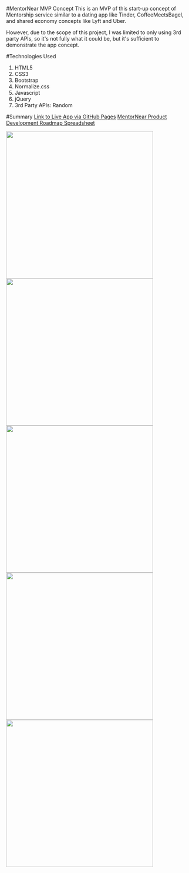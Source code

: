 #MentorNear MVP Concept
This is an MVP of this start-up concept of Mentorship service similar to a dating app like Tinder, CoffeeMeetsBagel, and shared economy concepts like Lyft and Uber.

However, due to the scope of this project, I was limited to only using 3rd party APIs, so it's not fully what it could be, but it's sufficient to demonstrate the app concept.

#Technologies Used

1. HTML5
2. CSS3
3. Bootstrap
4. Normalize.css
5. Javascript
6. jQuery
7. 3rd Party APIs: Random

#Summary
[Link to Live App via GitHub Pages](https://alexsjcho.github.io/mentor-near-api-capstone/)
[MentorNear Product Development Roadmap Spreadsheet ](https://docs.google.com/spreadsheets/d/1o8NDImBFhAAJPpzmy9itxwtU-3iuLET9MkZF2SLoVpA/edit?usp=sharing)

<img src= "/images/#1homepage.png" width ="400" height="400">

<img src= "/images/#2findmentorpage.png" width ="400" height="400">

<img src= "/images/#3mentorcalendarpage.png" width ="400" height="400">

<img src= "/images/#4mentorformpage.png" width ="400" height="400">

<img src= "/images/#5confirmationpage.png" width ="400" height="400">
